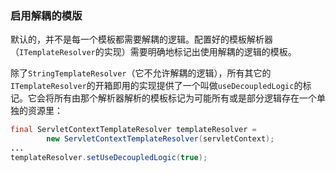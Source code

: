 ### 启用解耦的模版

默认的，并不是每一个模板都需要解耦的逻辑。配置好的模板解析器（`ITemplateResolver`的实现）需要明确地标记出使用解耦的逻辑的模板。

除了`StringTemplateResolver`（它不允许解耦的逻辑），所有其它的`ITemplateResolver`的开箱即用的实现提供了一个叫做`useDecoupledLogic`的标记。它会将所有由那个解析器解析的模板标记为可能所有或是部分逻辑存在一个单独的资源里：
```java
final ServletContextTemplateResolver templateResolver = 
        new ServletContextTemplateResolver(servletContext);
...
templateResolver.setUseDecoupledLogic(true);
```
